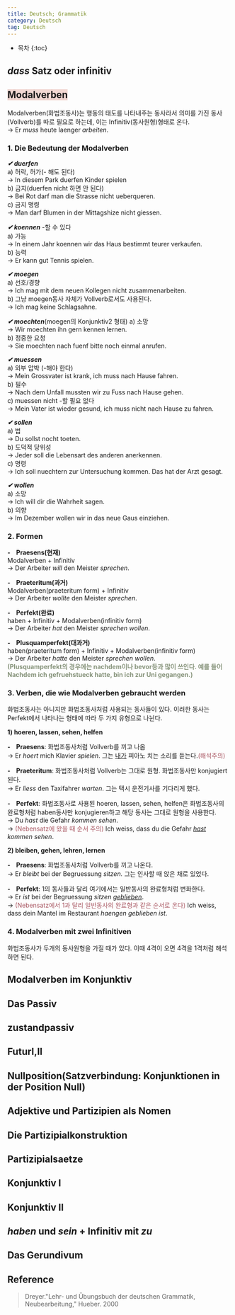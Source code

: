 ```yaml
---
title: Deutsch; Grammatik
category: Deutsch
tag: Deutsch
---
```








* 목차
{:toc}








## *dass* Satz oder infinitiv

## <span style="background-color:#F2D8D3">Modalverben</span>
Modalverben(화법조동사)는 행동의 태도를 나타내주는 동사라서 의미를 가진 동사(Vollverb)를 따로 필요로 하는데, 이는 Infinitiv(동사원형)형태로 온다.  
→ Er *muss* heute laenger *arbeiten*.


### 1. Die Bedeutung der Modalverben


***&#10004; duerfen***   
a\) 허락, 허가(- 해도 된다)  
→ In diesem Park duerfen Kinder spielen  
b\) 금지(duerfen nicht 하면 안 된다)  
→ Bei Rot darf man die Strasse nicht ueberqueren.  
c\) 금지 명령  
→ Man darf Blumen in der Mittagshize nicht giessen.

***&#10004; koennen*** -할 수 있다  
a\) 가능  
→ In einem Jahr koennen wir das Haus bestimmt teurer verkaufen.  
b\) 능력  
→ Er kann gut Tennis spielen.


***&#10004; moegen***  
a\) 선호/경향  
→ Ich mag mit dem neuen Kollegen nicht zusammenarbeiten.  
b\) 그냥 moegen동사 자체가 Vollverb로서도 사용된다.  
→ Ich mag keine Schlagsahne.


***&#10004; moechten***(moegen의 Konjunktiv2 형태)
a\) 소망  
→ Wir moechten ihn gern kennen lernen.  
b\) 정중한 요청  
→ Sie moechten nach fuenf bitte noch einmal anrufen.  


***&#10004; muessen***  
a\) 외부 압박 (-해야 한다)  
→ Mein Grossvater ist krank, ich muss nach Hause fahren.  
b\) 필수  
→ Nach dem Unfall mussten wir zu Fuss nach Hause gehen.  
c\) muessen nicht -할 필요 없다  
→ Mein Vater ist wieder gesund, ich muss nicht nach Hause zu fahren.

***&#10004; sollen***  
a\) 법  
→ Du sollst nocht toeten.  
b\) 도덕적 당위성  
→ Jeder soll die Lebensart des anderen anerkennen.  
c\) 명령  
→ Ich soll nuechtern zur Untersuchung kommen. Das hat der Arzt gesagt.  

***&#10004; wollen***  
a\) 소망  
→ Ich will dir die Wahrheit sagen.  
b\) 의향  
→ Im Dezember wollen wir in das neue Gaus einziehen.


### 2. Formen

**-&nbsp;&nbsp;&nbsp;&nbsp;Praesens(현재)**  
Modalverben + Infinitiv  
→ Der Arbeiter *will* den Meister *sprechen*.  

**-&nbsp;&nbsp;&nbsp;&nbsp;Praeteritum(과거)**  
Modalverben(praeteritum form) + Infinitiv  
→ Der Arbeiter *wollte* den Meister *sprechen*.  

**-&nbsp;&nbsp;&nbsp;&nbsp;Perfekt(완료)**  
haben + Infinitiv + Modalverben(infinitiv form)  
→ Der Arbeiter *hat* den Meister *sprechen wollen*.  

**-&nbsp;&nbsp;&nbsp;&nbsp;Plusquamperfekt(대과거)**  
haben(praeteritum form) + Infinitiv + Modalverben(infinitiv form)  
→ Der Arbeiter *hatte* den Meister *sprechen wollen*.  
**<span style="color:#86937A">(Plusquamperfekt의 경우에는 nachdem이나 bevor등과 많이 쓰인다. 예를 들어 Nachdem ich gefruehstueck hatte, bin ich zur Uni gegangen.)</span>**


### 3. Verben, die wie Modalverben gebraucht werden

화법조동사는 아니지만 화법조동사처럼 사용되는 동사들이 있다. 이러한 동사는 Perfekt에서 나타나는 형태에 따라 두 가지 유형으로 나뉜다.


**1\) hoeren, lassen, sehen, helfen**  


**-&nbsp;&nbsp;&nbsp;&nbsp;Praesens**: 화법조동사처럼 Vollverb를 끼고 나옴  
→ Er *hoert* mich Klavier *spielen*. 그는 <U>내가</U> 피아노 치는 소리를 듣는다.<span style="color:#A95762">(해석주의)</span>   

**-&nbsp;&nbsp;&nbsp;&nbsp;Praeteritum**: 화법조동사처럼 Vollverb는 그대로 원형. 화법조동사만 konjugiert된다.  
→ Er *liess* den Taxifahrer *warten*. 그는 택시 운전기사를 기다리게 했다.  

**-&nbsp;&nbsp;&nbsp;&nbsp;Perfekt**: 화법조동사로 사용된 hoeren, lassen, sehen, helfen은 화법조동사의 완료형처럼 haben동사만 konjugieren하고 해당 동사는 그대로 원형을 사용한다.  
→ Du *hast* die Gefahr *kommen sehen*.  
→ <span style="color:#A95762">(Nebensatz에 왔을 때 순서 주의)</span> Ich weiss, dass du die Gefahr *<U>hast</U> kommen sehen*.


**2\) bleiben, gehen, lehren, lernen**

**-&nbsp;&nbsp;&nbsp;&nbsp;Praesens**: 화법조동사처럼 Vollverb를 끼고 나온다.  
→ Er *bleibt* bei der Begruessung *sitzen.* 그는 인사할 때 앉은 채로 있었다.  

**-&nbsp;&nbsp;&nbsp;&nbsp;Perfekt**: 1의 동사들과 달리 여기에서는 일반동사의 완료형처럼 변화한다.  
→ Er *ist* bei der Begruessung *sitzen* *<U>geblieben</U>*.  
→ <span style="color:#A95762">(Nebensatz에서 1과 달리 일반동사의 완료형과 같은 순서로 온다)</span> Ich weiss, dass dein Mantel im Restaurant *haengen geblieben ist*.


### 4. Modalverben mit zwei Infinitiven
화법조동사가 두개의 동사원형을 가질 때가 있다. 이때 4격이 오면 4격을 1격처럼 해석하면 된다.



## Modalverben im Konjunktiv
## Das Passiv
## zustandpassiv
## FuturⅠ,Ⅱ
## Nullposition(Satzverbindung: Konjunktionen in der Position Null)
## Adjektive und Partizipien als Nomen
## Die Partizipialkonstruktion
## Partizipialsaetze
## Konjunktiv Ⅰ
## Konjunktiv Ⅱ
## *haben* und *sein* + Infinitiv mit *zu*
## Das Gerundivum




## Reference

> Dreyer."Lehr- und Übungsbuch der deutschen Grammatik, Neubearbeitung," Hueber. 2000
